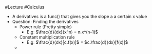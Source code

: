 #Lecture #Calculus
- A derivatives is a func() that gives you the slope a a certain x value
- Question: Finding the derivatives
	- Power rule (Pretty simple)
		- E.g: $\frac{d}{dx}(x^n) = n.x^(n-1)$
	- Constant multiplication rule
		- E.g: $\frac{d}{dx}[c.f(x)]$ = $c.\frac{d}{dx}[f(x)]$
	- 
